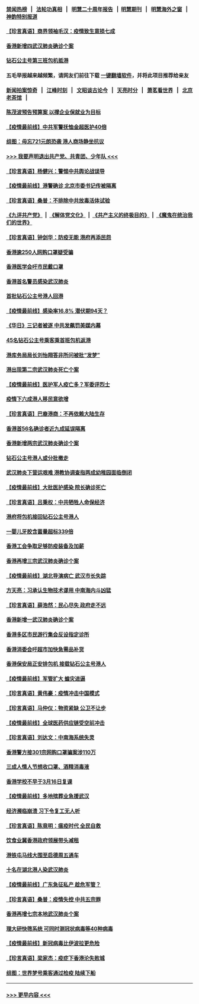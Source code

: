 #### [禁闻热榜](热点新闻.md?=0)  &nbsp;&nbsp;|&nbsp;&nbsp; [法轮功真相](https://github.com/gfw-breaker/truth/blob/master/README.md?=0) &nbsp;&nbsp;|&nbsp;&nbsp; [明慧二十周年报告](https://github.com/gfw-breaker/mh-reports/blob/master/README.md?=0) &nbsp;&nbsp;|&nbsp;&nbsp;[明慧期刊](https://github.com/gfw-breaker/mh-qikan) &nbsp;&nbsp;|&nbsp;&nbsp; [明慧海外之窗](https://github.com/gfw-breaker/mh-news/blob/master/README.md?=0) &nbsp;&nbsp;|&nbsp;&nbsp; [神韵特别报道](https://github.com/gfw-breaker/mh-news/blob/master/shenyun.md?=0)
#### [【珍言真语】商界领袖毛汉：疫情致生意损七成](../pages/nsc415/n11890348.md?t=02241801) 
#### [香港新增四武汉肺炎确诊个案](../pages/nsc415/n11890610.md?t=02241801) 
#### [钻石公主号第三班包机抵港](../pages/nsc415/n11890645.md?t=02241801) 
#### 五毛举报越来越频繁，请网友们前往下载 [一键翻墙软件](https://github.com/gfw-breaker/ssr-accounts)，并将此项目推荐给亲友
#### [新闻拍案惊奇](https://github.com/gfw-breaker/banned-news/blob/master/pages/link4.md) &nbsp;&nbsp;|&nbsp;&nbsp; [江峰时刻](https://github.com/gfw-breaker/banned-news/blob/master/pages/link4.md) &nbsp;&nbsp;|&nbsp;&nbsp; [文昭谈古论今](https://github.com/gfw-breaker/banned-news/blob/master/pages/link4.md) &nbsp;&nbsp;|&nbsp;&nbsp; [天亮时分](https://github.com/gfw-breaker/banned-news/blob/master/pages/link4.md) &nbsp;&nbsp;|&nbsp;&nbsp; [萧茗看世界](https://github.com/gfw-breaker/banned-news/blob/master/pages/link4.md) &nbsp;&nbsp;|&nbsp;&nbsp; [北京老茶馆](https://github.com/gfw-breaker/banned-news/blob/master/pages/link4.md) &nbsp;&nbsp;|&nbsp;&nbsp; 
#### [陈茂波预告预算案 以撑企业保就业为目标](../pages/nsc415/n11890574.md?t=02241801) 
#### [【疫情最前线】中共军警抚恤金超医护40倍](../pages/nsc415/n11890458.md?t=02241801) 
#### [组图：毋忘721元朗恐袭 港人商场静坐抗议](../pages/nsc415/n11876882.md?t=02241801) 
#### [>>> 我要声明退出共产党、共青团、少年队 <<<](https://github.com/begood0513/goodnews/blob/master/quit/letter.md) 
#### [【珍言真语】杨健兴：警惕中共舆论战误导](../pages/nsc415/n11888131.md?t=02241801) 
#### [【疫情最前线】港警确诊 北京市委书记传被隔离](../pages/nsc415/n11886872.md?t=02241801) 
#### [【珍言真语】桑普：不排除中共放毒活体试验](../pages/nsc415/n11886832.md?t=02241801) 
#### [《九评共产党》](https://github.com/begood0513/9ping.md/blob/master/README.md) &nbsp;|&nbsp; [《解体党文化》](../../../../jtdwh.md/blob/master/README.md)  &nbsp;|&nbsp; [《共产主义的终极目的》](../../../../gczydzjmd.md/blob/master/README.md) &nbsp;|&nbsp; [《魔鬼在统治我们的世界》](../../../../mgztzwmdsj.md/blob/master/README.md) 
#### [【珍言真语】钟剑华：防疫无能 港府再添民怨](../pages/nsc415/n11884504.md?t=02241801) 
#### [香港逾250人网购口罩疑受骗](../pages/nsc415/n11884388.md?t=02241801) 
#### [香港医学会吁市民戴口罩](../pages/nsc415/n11884367.md?t=02241801) 
#### [香港首名警员感染武汉肺炎](../pages/nsc415/n11884357.md?t=02241801) 
#### [首批钻石公主号港人回港](../pages/nsc415/n11884333.md?t=02241801) 
#### [【疫情最前线】感染率16.8% 潜伏期94天？](../pages/nsc415/n11884256.md?t=02241801) 
#### [《华日》三记者被逐 中共发飙罚美媒内幕](../pages/nsc415/n11884184.md?t=02241801) 
#### [45名钻石公主号乘客乘首班包机返港](../pages/nsc415/n11881770.md?t=02241801) 
#### [港库务局局长刘怡翔答非所问被批“发梦”](../pages/nsc415/n11881752.md?t=02241801) 
#### [港出现第二宗武汉肺炎死亡个案](../pages/nsc415/n11881736.md?t=02241801) 
#### [【疫情最前线】医护军人疫亡多？军委评烈士](../pages/nsc415/n11881655.md?t=02241801) 
#### [疫情下六成港人移民意欲增](../pages/nsc415/n11881699.md?t=02241801) 
#### [【珍言真语】巴裔港商：不再依赖大陆生存](../pages/nsc415/n11881126.md?t=02241801) 
#### [香港首56名确诊者近九成延误隔离](../pages/nsc415/n11879079.md?t=02241801) 
#### [香港新增两宗武汉肺炎确诊个案](../pages/nsc415/n11879064.md?t=02241801) 
#### [钻石公主号港人或分批撤走](../pages/nsc415/n11879029.md?t=02241801) 
#### [武汉肺炎下营运艰难 港教协调查指两成幼稚园面临倒闭](../pages/nsc415/n11878989.md?t=02241801) 
#### [【疫情最前线】大批医护感染 院长确诊死亡](../pages/nsc415/n11878595.md?t=02241801) 
#### [【珍言真语】吕秉权：中共牺牲人命保经济](../pages/nsc415/n11878390.md?t=02241801) 
#### [港府将包机接回钻石公主号港人](../pages/nsc415/n11876352.md?t=02241801) 
#### [一婴儿牙胶含菌量超标339倍](../pages/nsc415/n11876336.md?t=02241801) 
#### [香港工会争取足够防疫装备及加薪](../pages/nsc415/n11876313.md?t=02241801) 
#### [香港再增三宗武汉肺炎确诊个案](../pages/nsc415/n11876297.md?t=02241801) 
#### [【疫情最前线】湖北导演病亡 武汉市长失踪](../pages/nsc415/n11876272.md?t=02241801) 
#### [方天亮：习承认生物技术谬用 中南海内斗凶猛](../pages/nsc415/n11873679.md?t=02241801) 
#### [【珍言真语】薛浩然：民心尽失 政府走不远](../pages/nsc415/n11875838.md?t=02241801) 
#### [香港新增一武汉肺炎确诊个案](../pages/nsc415/n11874044.md?t=02241801) 
#### [香港多区市民游行集会反设指定诊所](../pages/nsc415/n11874017.md?t=02241801) 
#### [香港消委会吁超市加快急需品补货](../pages/nsc415/n11874003.md?t=02241801) 
#### [香港保安局正安排包机 接载钻石公主号港人](../pages/nsc415/n11873932.md?t=02241801) 
#### [【疫情最前线】军管扩大 蝗灾进逼](../pages/nsc415/n11873780.md?t=02241801) 
#### [【珍言真语】黄伟豪：疫情冲击中国模式](../pages/nsc415/n11873482.md?t=02241801) 
#### [【珍言真语】马仲仪：物资紧缺 公卫不让步](../pages/nsc415/n11872315.md?t=02241801) 
#### [【疫情最前线】全球医药供应链受空前冲击](../pages/nsc415/n11869614.md?t=02241801) 
#### [【珍言真语】刘达文：中南海系统失灵](../pages/nsc415/n11869465.md?t=02241801) 
#### [香港警方接301宗网购口罩骗案涉110万](../pages/nsc415/n11867572.md?t=02241801) 
#### [三成人情人节想收口罩、酒精消毒液](../pages/nsc415/n11867523.md?t=02241801) 
#### [香港学校不早于3月16日复课](../pages/nsc415/n11867498.md?t=02241801) 
#### [【疫情最前线】多地殡葬业急援武汉](../pages/nsc415/n11866914.md?t=02241801) 
#### [经济濒临崩溃 习下令复工无人听](../pages/nsc415/n11867269.md?t=02241801) 
#### [【珍言真语】陈竟明：瘟疫时代 全民自救](../pages/nsc415/n11866765.md?t=02241801) 
#### [饮食业冀香港政府领展带头减租](../pages/nsc415/n11864876.md?t=02241801) 
#### [港铁屯马线大围至启德周五通车](../pages/nsc415/n11864842.md?t=02241801) 
#### [十名在湖北港人染武汉肺炎](../pages/nsc415/n11864807.md?t=02241801) 
#### [【疫情最前线】广东急征私产 趁危军管？](../pages/nsc415/n11864205.md?t=02241801) 
#### [【珍言真语】桑普：疫情失控 中共五宗罪](../pages/nsc415/n11864157.md?t=02241801) 
#### [香港再增七宗本地武汉肺炎个案](../pages/nsc415/n11862405.md?t=02241801) 
#### [理大研快筛系统 可同时测冠状病毒等40种病毒](../pages/nsc415/n11862376.md?t=02241801) 
#### [【疫情最前线】新冠病毒比伊波拉更危险](../pages/nsc415/n11862199.md?t=02241801) 
#### [【珍言真语】梁家杰：疫症下香港沦失败城](../pages/nsc415/n11861588.md?t=02241801) 
#### [组图：世界梦号乘客通过检疫 陆续下船](../pages/nsc415/n11858302.md?t=02241801) 

----
#### [ >>> 更早内容 <<< ](../indexes/nsc415-earlier.md)

